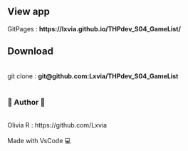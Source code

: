 <h2>View app</h2>
GitPages : <b>https://lxvia.github.io/THPdev_S04_GameList/</b>
<h2>Download</h2><br>
git clone : <b>git@github.com:Lxvia/THPdev_S04_GameList</b>
<br><br>
<h3>🐥 Author 🐥</h3><br>
Olivia R : https://github.com/Lxvia
<br><br>
Made with VsCode 💻 
